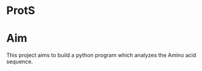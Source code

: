 # ProtS
<h1>Aim</h1>
<p>This project aims to build a python program which analyzes the Amino acid sequence.</p>
